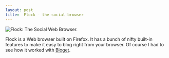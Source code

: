 ```yaml
---
layout: post
title:  Flock - the social browser
---
```

![Flock: The Social Web Browser.](http://www.flock.com/themes/flock/images/logo3_small.jpg)

Flock is a Web browser built on Firefox. It has a bunch of nifty built-in features to make it easy to blog right from your browser. Of course I had to see how it worked with [Bloget](/bloget).
